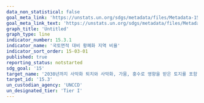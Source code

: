 ```yaml
---
data_non_statistical: false
goal_meta_link: 'https://unstats.un.org/sdgs/metadata/files/Metadata-15-03-01.pdf'
goal_meta_link_text: 'https://unstats.un.org/sdgs/metadata/files/Metadata-15-03-01.pdf'
graph_title: 'Untitled'
graph_type: line
indicator_number: 15.3.1
indicator_name: '국토면적 대비 황폐화 지역 비율'
indicator_sort_order: 15-03-01
published: true
reporting_status: notstarted
sdg_goal: '15'
target_name: '2030년까지 사막화 퇴치와 사막화, 가뭄, 홍수로 영향을 받은 토지를 포함하여, 황폐화된 토지 및 토양 복원, 그리고 토지 황폐화 가 없는 세계 달성을 위해 노력'
target_id: '15.3'
un_custodian_agency: 'UNCCD'
un_designated_tier: 'Tier I'
---
```

